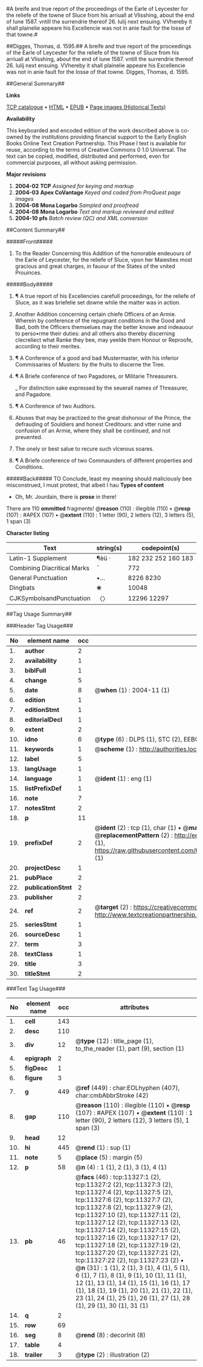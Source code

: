 #A breife and true report of the proceedings of the Earle of Leycester for the reliefe of the towne of Sluce from his arriuall at Vlisshing, about the end of Iune 1587. vntill the surrendrie thereof 26. Iulij next ensuing. VVhereby it shall plainelie appeare his Excellencie was not in anie fault for the losse of that towne.#

##Digges, Thomas, d. 1595.##
A breife and true report of the proceedings of the Earle of Leycester for the reliefe of the towne of Sluce from his arriuall at Vlisshing, about the end of Iune 1587. vntill the surrendrie thereof 26. Iulij next ensuing. VVhereby it shall plainelie appeare his Excellencie was not in anie fault for the losse of that towne.
Digges, Thomas, d. 1595.

##General Summary##

**Links**

[TCP catalogue](http://www.ota.ox.ac.uk/tcp/)  • 
[HTML](http://tei.it.ox.ac.uk/tcp/Texts-HTML/free/A20/A20909.html)  • 
[EPUB](http://tei.it.ox.ac.uk/tcp/Texts-EPUB/free/A20/A20909.epub) • 
[Page images (Historical Texts)](https://data.historicaltexts.jisc.ac.uk/view?pubId=eebo-99846365e&pageId=eebo-99846365e-11327-1)

**Availability**

This keyboarded and encoded edition of the
	       work described above is co-owned by the institutions
	       providing financial support to the Early English Books
	       Online Text Creation Partnership. This Phase I text is
	       available for reuse, according to the terms of Creative
	       Commons 0 1.0 Universal. The text can be copied,
	       modified, distributed and performed, even for
	       commercial purposes, all without asking permission.

**Major revisions**

1. __2004-02__ __TCP__ *Assigned for keying and markup*
1. __2004-03__ __Apex CoVantage__ *Keyed and coded from ProQuest page images*
1. __2004-08__ __Mona Logarbo__ *Sampled and proofread*
1. __2004-08__ __Mona Logarbo__ *Text and markup reviewed and edited*
1. __2004-10__ __pfs__ *Batch review (QC) and XML conversion*

##Content Summary##

#####Front#####

1. To the Reader Concerning this Addition of the honorable endeuours of the Earle of Leycester, for the reliefe of Sluce, vpon her Maiesties most gracious and great charges, in fauour of the States of the vnited Prouinces.

#####Body#####

1. ¶ A true report of his Excellencies carefull proceedings, for the reliefe of Sluce, as it was briefelie set downe while the matter was in action.

1. Another Addition concerning certain chiefe Officers of an Armie. Wherein by conference of the repugnant conditions in the Good and Bad, both the Officers themselues may the better knowe and indeauour to perso•rme their duties: and all others also thereby discerning clecreliect what Ranke they bee, may yeelde them Honour or Reproofe, according to their merites.

1. ¶ A Conference of a good and bad Mustermaster, with his inferior Commissaries of Musters: by the fruits to discerne the Tree.

1. ¶ A Briefe conference of two Pagadores, or Militarie Threasurers.

    _ For distinction sake expressed by the seuerall names of Threasurer, and Pagadore.

1. ¶ A Conference of two Auditors.

1. Abuses that may be practized to the great dishonour of the Prince, the defrauding of Souldiers and honest Creditours: and vtter ruine and confusion of an Armie, where they shall be continued, and not preuented.

1. The onely or best salue to recure such vlcerous soares.

1. ¶ A Briefe conference of two Commaunders of different properties and Conditions.

#####Back#####
TO Conclude, least my meaning should maliciously bee misconstrued, I must protest, that albeit I hau
**Types of content**

  * Oh, Mr. Jourdain, there is **prose** in there!

There are 110 **ommitted** fragments! 
 @__reason__ (110) : illegible (110)  •  @__resp__ (107) : #APEX (107)  •  @__extent__ (110) : 1 letter (90), 2 letters (12), 3 letters (5), 1 span (3)

**Character listing**


|Text|string(s)|codepoint(s)|
|---|---|---|
|Latin-1 Supplement|¶èü ·|182 232 252 160 183|
|Combining             Diacritical Marks|̄|772|
|General Punctuation|•…|8226 8230|
|Dingbats|❀|10048|
|CJKSymbolsandPunctuation|〈〉|12296 12297|

##Tag Usage Summary##

###Header Tag Usage###

|No|element name|occ|attributes|
|---|---|---|---|
|1.|__author__|2||
|2.|__availability__|1||
|3.|__biblFull__|1||
|4.|__change__|5||
|5.|__date__|8| @__when__ (1) : 2004-11 (1)|
|6.|__edition__|1||
|7.|__editionStmt__|1||
|8.|__editorialDecl__|1||
|9.|__extent__|2||
|10.|__idno__|6| @__type__ (6) : DLPS (1), STC (2), EEBO-CITATION (1), PROQUEST (1), VID (1)|
|11.|__keywords__|1| @__scheme__ (1) : http://authorities.loc.gov/ (1)|
|12.|__label__|5||
|13.|__langUsage__|1||
|14.|__language__|1| @__ident__ (1) : eng (1)|
|15.|__listPrefixDef__|1||
|16.|__note__|7||
|17.|__notesStmt__|2||
|18.|__p__|11||
|19.|__prefixDef__|2| @__ident__ (2) : tcp (1), char (1)  •  @__matchPattern__ (2) : ([0-9\-]+):([0-9IVX]+) (1), (.+) (1)  •  @__replacementPattern__ (2) : http://eebo.chadwyck.com/downloadtiff?vid=$1&page=$2 (1), https://raw.githubusercontent.com/textcreationpartnership/Texts/master/tcpchars.xml#$1 (1)|
|20.|__projectDesc__|1||
|21.|__pubPlace__|2||
|22.|__publicationStmt__|2||
|23.|__publisher__|2||
|24.|__ref__|2| @__target__ (2) : https://creativecommons.org/publicdomain/zero/1.0/ (1), http://www.textcreationpartnership.org/docs/. (1)|
|25.|__seriesStmt__|1||
|26.|__sourceDesc__|1||
|27.|__term__|3||
|28.|__textClass__|1||
|29.|__title__|3||
|30.|__titleStmt__|2||


###Text Tag Usage###

|No|element name|occ|attributes|
|---|---|---|---|
|1.|__cell__|143||
|2.|__desc__|110||
|3.|__div__|12| @__type__ (12) : title_page (1), to_the_reader (1), part (9), section (1)|
|4.|__epigraph__|2||
|5.|__figDesc__|1||
|6.|__figure__|3||
|7.|__g__|449| @__ref__ (449) : char:EOLhyphen (407), char:cmbAbbrStroke (42)|
|8.|__gap__|110| @__reason__ (110) : illegible (110)  •  @__resp__ (107) : #APEX (107)  •  @__extent__ (110) : 1 letter (90), 2 letters (12), 3 letters (5), 1 span (3)|
|9.|__head__|12||
|10.|__hi__|445| @__rend__ (1) : sup (1)|
|11.|__note__|5| @__place__ (5) : margin (5)|
|12.|__p__|58| @__n__ (4) : 1 (1), 2 (1), 3 (1), 4 (1)|
|13.|__pb__|46| @__facs__ (46) : tcp:11327:1 (2), tcp:11327:2 (2), tcp:11327:3 (2), tcp:11327:4 (2), tcp:11327:5 (2), tcp:11327:6 (2), tcp:11327:7 (2), tcp:11327:8 (2), tcp:11327:9 (2), tcp:11327:10 (2), tcp:11327:11 (2), tcp:11327:12 (2), tcp:11327:13 (2), tcp:11327:14 (2), tcp:11327:15 (2), tcp:11327:16 (2), tcp:11327:17 (2), tcp:11327:18 (2), tcp:11327:19 (2), tcp:11327:20 (2), tcp:11327:21 (2), tcp:11327:22 (2), tcp:11327:23 (2)  •  @__n__ (31) : 1 (1), 2 (1), 3 (1), 4 (1), 5 (1), 6 (1), 7 (1), 8 (1), 9 (1), 10 (1), 11 (1), 12 (1), 13 (1), 14 (1), 15 (1), 16 (1), 17 (1), 18 (1), 19 (1), 20 (1), 21 (1), 22 (1), 23 (1), 24 (1), 25 (1), 26 (1), 27 (1), 28 (1), 29 (1), 30 (1), 31 (1)|
|14.|__q__|2||
|15.|__row__|69||
|16.|__seg__|8| @__rend__ (8) : decorInit (8)|
|17.|__table__|4||
|18.|__trailer__|3| @__type__ (2) : illustration (2)|
